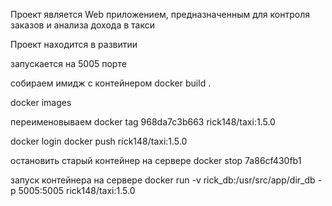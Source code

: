 Проект является Web приложением, предназначенным для контроля заказов и анализа дохода в такси

Проект находится в развитии

запускается на 5005 порте

собираем имидж с контейнером 
docker build .

docker images

переименовываем
docker tag 968da7c3b663 rick148/taxi:1.5.0

docker login
docker push rick148/taxi:1.5.0


остановить старый контейнер на сервере
docker stop 7a86cf430fb1

запуск контейнера на сервере
docker run -v rick_db:/usr/src/app/dir_db -p 5005:5005 rick148/taxi:1.5.0


